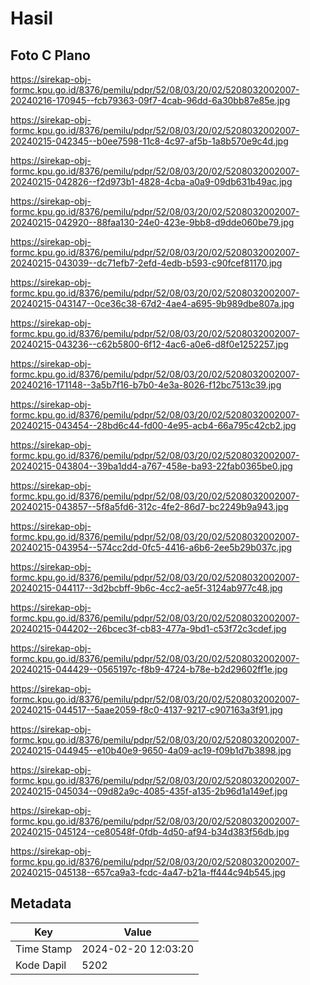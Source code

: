 # Hasil

## Foto C Plano

https://sirekap-obj-formc.kpu.go.id/8376/pemilu/pdpr/52/08/03/20/02/5208032002007-20240216-170945--fcb79363-09f7-4cab-96dd-6a30bb87e85e.jpg

https://sirekap-obj-formc.kpu.go.id/8376/pemilu/pdpr/52/08/03/20/02/5208032002007-20240215-042345--b0ee7598-11c8-4c97-af5b-1a8b570e9c4d.jpg

https://sirekap-obj-formc.kpu.go.id/8376/pemilu/pdpr/52/08/03/20/02/5208032002007-20240215-042826--f2d973b1-4828-4cba-a0a9-09db631b49ac.jpg

https://sirekap-obj-formc.kpu.go.id/8376/pemilu/pdpr/52/08/03/20/02/5208032002007-20240215-042920--88faa130-24e0-423e-9bb8-d9dde060be79.jpg

https://sirekap-obj-formc.kpu.go.id/8376/pemilu/pdpr/52/08/03/20/02/5208032002007-20240215-043039--dc71efb7-2efd-4edb-b593-c90fcef81170.jpg

https://sirekap-obj-formc.kpu.go.id/8376/pemilu/pdpr/52/08/03/20/02/5208032002007-20240215-043147--0ce36c38-67d2-4ae4-a695-9b989dbe807a.jpg

https://sirekap-obj-formc.kpu.go.id/8376/pemilu/pdpr/52/08/03/20/02/5208032002007-20240215-043236--c62b5800-6f12-4ac6-a0e6-d8f0e1252257.jpg

https://sirekap-obj-formc.kpu.go.id/8376/pemilu/pdpr/52/08/03/20/02/5208032002007-20240216-171148--3a5b7f16-b7b0-4e3a-8026-f12bc7513c39.jpg

https://sirekap-obj-formc.kpu.go.id/8376/pemilu/pdpr/52/08/03/20/02/5208032002007-20240215-043454--28bd6c44-fd00-4e95-acb4-66a795c42cb2.jpg

https://sirekap-obj-formc.kpu.go.id/8376/pemilu/pdpr/52/08/03/20/02/5208032002007-20240215-043804--39ba1dd4-a767-458e-ba93-22fab0365be0.jpg

https://sirekap-obj-formc.kpu.go.id/8376/pemilu/pdpr/52/08/03/20/02/5208032002007-20240215-043857--5f8a5fd6-312c-4fe2-86d7-bc2249b9a943.jpg

https://sirekap-obj-formc.kpu.go.id/8376/pemilu/pdpr/52/08/03/20/02/5208032002007-20240215-043954--574cc2dd-0fc5-4416-a6b6-2ee5b29b037c.jpg

https://sirekap-obj-formc.kpu.go.id/8376/pemilu/pdpr/52/08/03/20/02/5208032002007-20240215-044117--3d2bcbff-9b6c-4cc2-ae5f-3124ab977c48.jpg

https://sirekap-obj-formc.kpu.go.id/8376/pemilu/pdpr/52/08/03/20/02/5208032002007-20240215-044202--26bcec3f-cb83-477a-9bd1-c53f72c3cdef.jpg

https://sirekap-obj-formc.kpu.go.id/8376/pemilu/pdpr/52/08/03/20/02/5208032002007-20240215-044429--0565197c-f8b9-4724-b78e-b2d29602ff1e.jpg

https://sirekap-obj-formc.kpu.go.id/8376/pemilu/pdpr/52/08/03/20/02/5208032002007-20240215-044517--5aae2059-f8c0-4137-9217-c907163a3f91.jpg

https://sirekap-obj-formc.kpu.go.id/8376/pemilu/pdpr/52/08/03/20/02/5208032002007-20240215-044945--e10b40e9-9650-4a09-ac19-f09b1d7b3898.jpg

https://sirekap-obj-formc.kpu.go.id/8376/pemilu/pdpr/52/08/03/20/02/5208032002007-20240215-045034--09d82a9c-4085-435f-a135-2b96d1a149ef.jpg

https://sirekap-obj-formc.kpu.go.id/8376/pemilu/pdpr/52/08/03/20/02/5208032002007-20240215-045124--ce80548f-0fdb-4d50-af94-b34d383f56db.jpg

https://sirekap-obj-formc.kpu.go.id/8376/pemilu/pdpr/52/08/03/20/02/5208032002007-20240215-045138--657ca9a3-fcdc-4a47-b21a-ff444c94b545.jpg


## Metadata

| Key        | Value               |
| ---------- | ------------------- |
| Time Stamp | 2024-02-20 12:03:20 |
| Kode Dapil | 5202                |



